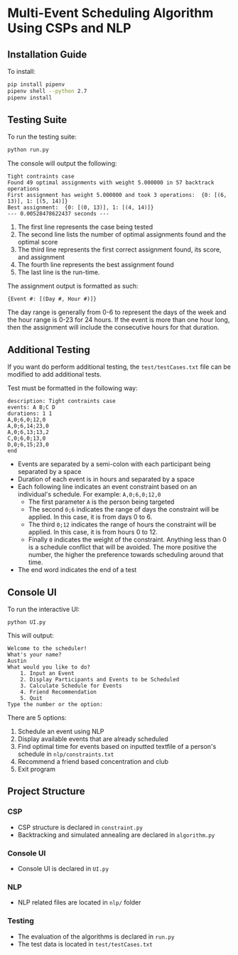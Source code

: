 # Multi-Event Scheduling Algorithm Using CSPs and NLP

## Installation Guide
To install:

```sh
pip install pipenv
pipenv shell --python 2.7
pipenv install
```

## Testing Suite
To run the testing suite:
```sh
python run.py
```
The console will output the following: 
```
Tight contraints case
Found 49 optimal assignments with weight 5.000000 in 57 backtrack operations
First assignment has weight 5.000000 and took 3 operations:  {0: [(6, 13)], 1: [(5, 14)]}
Best assignment:  {0: [(0, 13)], 1: [(4, 14)]}
--- 0.00528478622437 seconds ---
```
1. The first line represents the case being tested
2. The second line lists the number of optimal assignments found and the optimal score
3. The third line represents the first correct assignment found, its score, and assignment
4. The fourth line represents the best assignment found
5. The last line is the run-time. 

The assignment output is formatted as such:

`{Event #: [(Day #, Hour #)]}`

The day range is generally from 0-6 to represent the days of the week and the hour range is 0-23 for 24 hours. If the event is more than one hour long, then the assignment will include the consecutive hours for that duration.

## Additional Testing

If you want do perform additional testing, the `test/testCases.txt` file can be modified to add additional tests. 

Test must be formatted in the following way:
```
description: Tight contraints case
events: A B;C D
durations: 1 1
A,0;6,0;12,0
A,0;6,14;23,0
A,0;6,13;13,2
C,0;6,0;13,0
D,0;6,15;23,0
end
```

- Events are separated by a semi-colon with each participant being separated by a space
- Duration of each event is in hours and separated by a space
- Each following line indicates an event constraint based on an individual's schedule. For example: `A,0;6,0;12,0`
    - The first parameter `A` is the person being targeted
    - The second `0;6` indicates the range of days the constraint will be applied. In this case, it is from days 0 to 6.
    - The third `0;12` indicates the range of hours the constraint will be applied. In this case, it is from hours 0 to 12.
    - Finally  `0` indicates the weight of the constraint. Anything less than 0 is a schedule conflict that will be avoided. The more positive the number, the higher the preference towards scheduling around that time.
- The end word indicates the end of a test

## Console UI

To run the interactive UI:

```
python UI.py
```

This will output:
```
Welcome to the scheduler!
What's your name?
Austin
What would you like to do?
    1. Input an Event
    2. Display Participants and Events to be Scheduled
    3. Calculate Schedule for Events
    4. Friend Recommendation
    5. Quit
Type the number or the option:
```

There are 5 options:

1. Schedule an event using NLP
2. Display available events that are already scheduled 
3. Find optimal time for events based on inputted textfile of a person's schedule in `nlp/constraints.txt`
4. Recommend a friend based concentration and club
5. Exit program

## Project Structure

### CSP
- CSP structure is declared in `constraint.py`
- Backtracking and simulated annealing are declared in `algorithm.py`

### Console UI
- Console UI is declared in `UI.py`

### NLP
- NLP related files are located in `nlp/` folder

### Testing
- The evaluation of the algorithms is declared in `run.py`
- The test data is located in `test/testCases.txt`